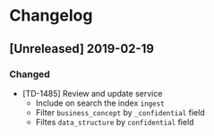 # Changelog

## [Unreleased] 2019-02-19

### Changed

- [TD-1485] Review and update service
    - Include on search the index `ingest`
    - Filter `business_concept` by `_confidential` field
    - Filtes `data_structure` by `confidential` field